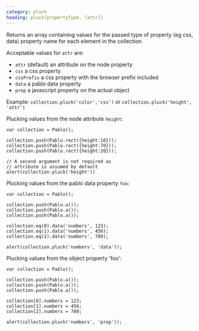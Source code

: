 ```yaml
--- 
category: pluck
heading: pluck(propertyType, [attr])
---
```


Returns an array containing values for the passed type of property (eg css, data) property name for each element in the collection.

Acceptable values for `attr` are:

- `attr` (default) an attribute on the node property
- `css` a css property
- `cssPrefix` a css property with the browser prefix included
- `data` a pablo data property
- `prop` a javascript property on the actual object

Example: `collection.pluck('color','css')` or `collection.pluck('height', 'attr')`

Plucking values from the node attribute `height`:

    var collection = Pablo();

    collection.push(Pablo.rect({height:10}));
    collection.push(Pablo.rect({height:70}));
    collection.push(Pablo.rect({height:20}));

    // A second argument is not required as 
    // attribute is assumed by default
    alert(collection.pluck('height'))

Plucking values from the pablo data property `foo`:

    var collection = Pablo();

    collection.push(Pablo.a());
    collection.push(Pablo.a());
    collection.push(Pablo.a());

    collection.eq(0).data('numbers', 123);
    collection.eq(1).data('numbers', 456);
    collection.eq(2).data('numbers', 789);

    alert(collection.pluck('numbers', 'data'));

Plucking values from the object property 'foo':

    var collection = Pablo();

    collection.push(Pablo.a());
    collection.push(Pablo.a());
    collection.push(Pablo.a());

    collection[0].numbers = 123;
    collection[1].numbers = 456;
    collection[2].numbers = 789;

    alert(collection.pluck('numbers', 'prop'));